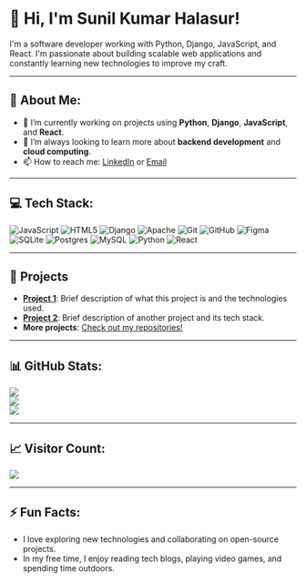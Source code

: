 # 👋 Hi, I'm Sunil Kumar Halasur!

I'm a software developer working with Python, Django, JavaScript, and React. I'm passionate about building scalable web applications and constantly learning new technologies to improve my craft.

---

## 💫 About Me:
- 🔭 I’m currently working on projects using **Python**, **Django**, **JavaScript**, and **React**.
- 🌱 I’m always looking to learn more about **backend development** and **cloud computing**.
- 📫 How to reach me: [LinkedIn](https://www.linkedin.com/in/sunilkumar-halasur/) or [Email](mailto:youremail@example.com)

---

## 💻 Tech Stack:

![JavaScript](https://img.shields.io/badge/javascript-%23323330.svg?style=for-the-badge&logo=javascript&logoColor=%23F7DF1E) 
![HTML5](https://img.shields.io/badge/html5-%23E34F26.svg?style=for-the-badge&logo=html5&logoColor=white) 
![Django](https://img.shields.io/badge/django-%23092E20.svg?style=for-the-badge&logo=django&logoColor=white) 
![Apache](https://img.shields.io/badge/apache-%23D42029.svg?style=for-the-badge&logo=apache&logoColor=white) 
![Git](https://img.shields.io/badge/git-%23F05033.svg?style=for-the-badge&logo=git&logoColor=white) 
![GitHub](https://img.shields.io/badge/github-%23121011.svg?style=for-the-badge&logo=github&logoColor=white) 
![Figma](https://img.shields.io/badge/figma-%23F24E1E.svg?style=for-the-badge&logo=figma&logoColor=white) 
![SQLite](https://img.shields.io/badge/sqlite-%2307405e.svg?style=for-the-badge&logo=sqlite&logoColor=white) 
![Postgres](https://img.shields.io/badge/postgres-%23316192.svg?style=for-the-badge&logo=postgresql&logoColor=white) 
![MySQL](https://img.shields.io/badge/mysql-4479A1.svg?style=for-the-badge&logo=mysql&logoColor=white) 
![Python](https://img.shields.io/badge/python-3670A0?style=for-the-badge&logo=python&logoColor=ffdd54) 
![React](https://img.shields.io/badge/react-%2320232a.svg?style=for-the-badge&logo=react&logoColor=%2361DAFB)

---

## 🚀 Projects
- **[Project 1](https://github.com/yourusername/project1)**: Brief description of what this project is and the technologies used.
- **[Project 2](https://github.com/yourusername/project2)**: Brief description of another project and its tech stack.
- **More projects**: [Check out my repositories!](https://github.com/Sunilkumar-Halasur)

---

## 📊 GitHub Stats:
![](https://github-readme-stats.vercel.app/api?username=Sunilkumar-Halasur&theme=dark&hide_border=false&include_all_commits=false&count_private=false)<br/>
![](https://github-readme-streak-stats.herokuapp.com/?user=Sunilkumar-Halasur&theme=dark&hide_border=false)<br/>
![](https://github-readme-stats.vercel.app/api/top-langs/?username=Sunilkumar-Halasur&theme=dark&hide_border=false&include_all_commits=false&count_private=false&layout=compact)

---

## 📈 Visitor Count:
[![](https://visitcount.itsvg.in/api?id=Sunilkumar-Halasur&icon=0&color=0)](https://visitcount.itsvg.in)

---

## ⚡ Fun Facts:
- I love exploring new technologies and collaborating on open-source projects.
- In my free time, I enjoy reading tech blogs, playing video games, and spending time outdoors.
